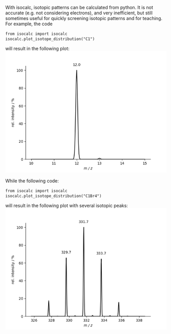 With isocalc, isotopic patterns can be calculated
from python. It is not accurate (e.g. not considering electrons),
and very inefficient, but still sometimes useful for quickly screening
isotopic patterns and for teaching. For example, the code
```
from isocalc import isocalc
isocalc.plot_isotope_distribution("C1")
```
will result in the following plot:
![Example Isotopic Pattern.](https://github.com/jmwoll/isocalc/blob/master/doc/isocalc_example_c.png)

While the following code:
```
from isocalc import isocalc
isocalc.plot_isotope_distribution("C1Br4")
```
will result in the following plot with several isotopic peaks:
![Example Isotopic Pattern.](https://github.com/jmwoll/isocalc/blob/master/doc/isocalc_example_cbr4.png)
